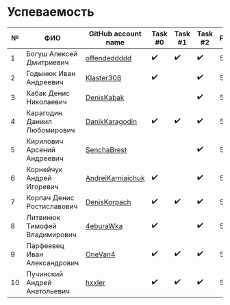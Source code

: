 # Успеваемость #

| №  | ФИО                            | GitHub account name                                     | Task #0          |  Task #1         |  Task #2         | Рейтинг |
|----|--------------------------------|---------------------------------------------------------|------------------|------------------|------------------|---------|
| 1  | Богуш Алексей Дмитриевич       |[offendeddddd](https://github.com/offendeddddd)          |:heavy_check_mark:|:heavy_check_mark:|:heavy_check_mark:|5        |
| 2  | Годынюк Иван Андреевич         |[Klaster308](https://github.com/Klaster308)              |:heavy_check_mark:|                  |:heavy_check_mark:|5        |
| 3  | Кабак Денис Николаевич         |[DenisKabak](https://github.com/DenisKabak)              |                  |                  |:heavy_check_mark:|5        |
| 4  | Карагодин Даниил Любомирович   |[DanikKaragodin](https://github.com/DanikKaragodin)      |:heavy_check_mark:|:heavy_check_mark:|:heavy_check_mark:|5        |
| 5  | Кирилович Арсений Андреевич    |[SenchaBrest](https://github.com/SenchaBrest)            |                  |                  |:heavy_check_mark:|5        |
| 6  | Корнейчук Андрей Игоревич      |[AndreiKarniaichuk](https://github.com/AndreiKarniaichuk)|:heavy_check_mark:|                  |:heavy_check_mark:|5        |
| 7  | Корпач Денис Ростиславович     |[DenisKorpach](https://github.com/DenisKorpach)          |:heavy_check_mark:|:heavy_check_mark:|:heavy_check_mark:|5        |
| 8  | Литвинюк Тимофей Владимирович  |[4eburaWka](https://github.com/4eburaWka)                |:heavy_check_mark:|                  |:heavy_check_mark:|5        |
| 9  | Парфеевец Иван Александрович   |[OneVan4](https://github.com/OneVan4)                    |:heavy_check_mark:|:heavy_check_mark:|:heavy_check_mark:|5        |
| 10 | Пучинский Андрей Анатольевич   |[hxxler](https://github.com/hxxler)                      |:heavy_check_mark:|:heavy_check_mark:|:heavy_check_mark:|5        |
